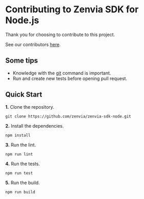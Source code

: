 # Contributing to Zenvia SDK for Node.js

Thank you for choosing to contribute to this project.

See our contributors [here](https://github.com/zenvia/zenvia-sdk-node/graphs/contributors).



## Some tips

* Knowledge with the [git](https://git-scm.com/) command is important.
* Run and create new tests before opening pull request.



## Quick Start

**1.** Clone the repository.

```shell
git clone https://github.com/zenvia/zenvia-sdk-node.git
```

**2.** Install the dependencies.

```shell
npm install
```

**3.** Run the lint.

```shell
npm run lint
```

**4.** Run the tests.

```shell
npm run test
```

**5.** Run the build.

```shell
npm run build
```
